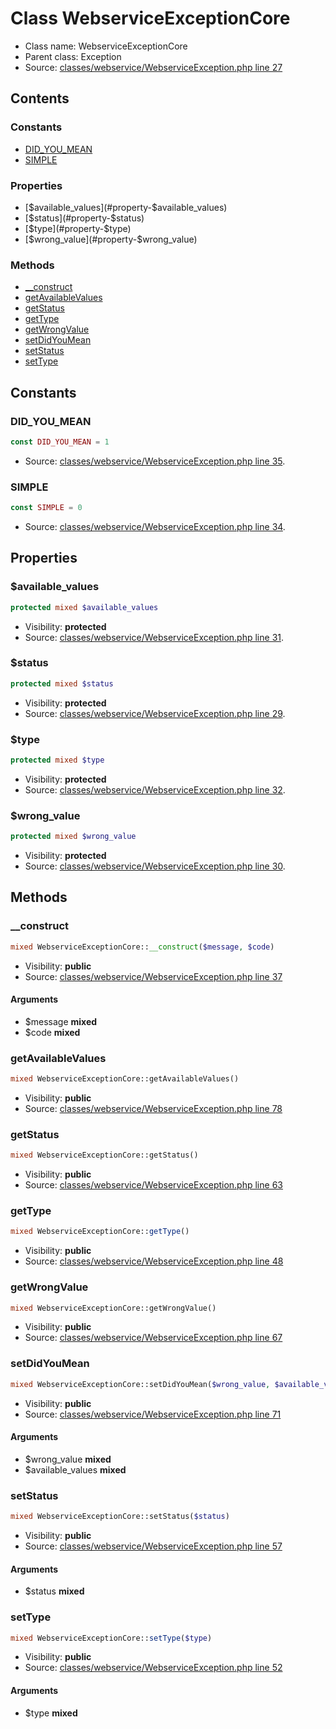 Class WebserviceExceptionCore
=====================





* Class name: WebserviceExceptionCore
* Parent class: Exception
* Source: [classes/webservice/WebserviceException.php line 27](https://github.com/PrestaShop/PrestaShop/blob/1.5.3.0/classes/webservice/WebserviceException.php#L27)


Contents
--------

### Constants

* [DID_YOU_MEAN](#constant-DID_YOU_MEAN)
* [SIMPLE](#constant-SIMPLE)

### Properties

* [$available_values](#property-$available_values)
* [$status](#property-$status)
* [$type](#property-$type)
* [$wrong_value](#property-$wrong_value)

### Methods

* [__construct](#method-__construct)
* [getAvailableValues](#method-getAvailableValues)
* [getStatus](#method-getStatus)
* [getType](#method-getType)
* [getWrongValue](#method-getWrongValue)
* [setDidYouMean](#method-setDidYouMean)
* [setStatus](#method-setStatus)
* [setType](#method-setType)


Constants
----------


### <a name="constant-DID_YOU_MEAN"></a>DID_YOU_MEAN

```php
const DID_YOU_MEAN = 1
```





* Source: [classes/webservice/WebserviceException.php line 35](https://github.com/PrestaShop/PrestaShop/blob/1.5.3.0/classes/webservice/WebserviceException.php#L35).


### <a name="constant-SIMPLE"></a>SIMPLE

```php
const SIMPLE = 0
```





* Source: [classes/webservice/WebserviceException.php line 34](https://github.com/PrestaShop/PrestaShop/blob/1.5.3.0/classes/webservice/WebserviceException.php#L34).


Properties
----------


### <a name="property-$available_values"></a>$available_values

```php
protected mixed $available_values
```





* Visibility: **protected**
* Source: [classes/webservice/WebserviceException.php line 31](https://github.com/PrestaShop/PrestaShop/blob/1.5.3.0/classes/webservice/WebserviceException.php#L31).


### <a name="property-$status"></a>$status

```php
protected mixed $status
```





* Visibility: **protected**
* Source: [classes/webservice/WebserviceException.php line 29](https://github.com/PrestaShop/PrestaShop/blob/1.5.3.0/classes/webservice/WebserviceException.php#L29).


### <a name="property-$type"></a>$type

```php
protected mixed $type
```





* Visibility: **protected**
* Source: [classes/webservice/WebserviceException.php line 32](https://github.com/PrestaShop/PrestaShop/blob/1.5.3.0/classes/webservice/WebserviceException.php#L32).


### <a name="property-$wrong_value"></a>$wrong_value

```php
protected mixed $wrong_value
```





* Visibility: **protected**
* Source: [classes/webservice/WebserviceException.php line 30](https://github.com/PrestaShop/PrestaShop/blob/1.5.3.0/classes/webservice/WebserviceException.php#L30).


Methods
-------


### <a name="method-__construct"></a>__construct

```php
mixed WebserviceExceptionCore::__construct($message, $code)
```





* Visibility: **public**
* Source: [classes/webservice/WebserviceException.php line 37](https://github.com/PrestaShop/PrestaShop/blob/1.5.3.0/classes/webservice/WebserviceException.php#L37)


#### Arguments
* $message **mixed**
* $code **mixed**



### <a name="method-getAvailableValues"></a>getAvailableValues

```php
mixed WebserviceExceptionCore::getAvailableValues()
```





* Visibility: **public**
* Source: [classes/webservice/WebserviceException.php line 78](https://github.com/PrestaShop/PrestaShop/blob/1.5.3.0/classes/webservice/WebserviceException.php#L78)




### <a name="method-getStatus"></a>getStatus

```php
mixed WebserviceExceptionCore::getStatus()
```





* Visibility: **public**
* Source: [classes/webservice/WebserviceException.php line 63](https://github.com/PrestaShop/PrestaShop/blob/1.5.3.0/classes/webservice/WebserviceException.php#L63)




### <a name="method-getType"></a>getType

```php
mixed WebserviceExceptionCore::getType()
```





* Visibility: **public**
* Source: [classes/webservice/WebserviceException.php line 48](https://github.com/PrestaShop/PrestaShop/blob/1.5.3.0/classes/webservice/WebserviceException.php#L48)




### <a name="method-getWrongValue"></a>getWrongValue

```php
mixed WebserviceExceptionCore::getWrongValue()
```





* Visibility: **public**
* Source: [classes/webservice/WebserviceException.php line 67](https://github.com/PrestaShop/PrestaShop/blob/1.5.3.0/classes/webservice/WebserviceException.php#L67)




### <a name="method-setDidYouMean"></a>setDidYouMean

```php
mixed WebserviceExceptionCore::setDidYouMean($wrong_value, $available_values)
```





* Visibility: **public**
* Source: [classes/webservice/WebserviceException.php line 71](https://github.com/PrestaShop/PrestaShop/blob/1.5.3.0/classes/webservice/WebserviceException.php#L71)


#### Arguments
* $wrong_value **mixed**
* $available_values **mixed**



### <a name="method-setStatus"></a>setStatus

```php
mixed WebserviceExceptionCore::setStatus($status)
```





* Visibility: **public**
* Source: [classes/webservice/WebserviceException.php line 57](https://github.com/PrestaShop/PrestaShop/blob/1.5.3.0/classes/webservice/WebserviceException.php#L57)


#### Arguments
* $status **mixed**



### <a name="method-setType"></a>setType

```php
mixed WebserviceExceptionCore::setType($type)
```





* Visibility: **public**
* Source: [classes/webservice/WebserviceException.php line 52](https://github.com/PrestaShop/PrestaShop/blob/1.5.3.0/classes/webservice/WebserviceException.php#L52)


#### Arguments
* $type **mixed**


